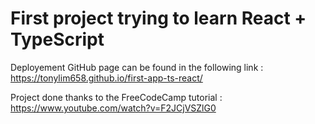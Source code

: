 # First project trying to learn React + TypeScript

Deployement GitHub page can be found in the following link :
https://tonylim658.github.io/first-app-ts-react/

Project done thanks to the FreeCodeCamp tutorial :
https://www.youtube.com/watch?v=F2JCjVSZlG0
